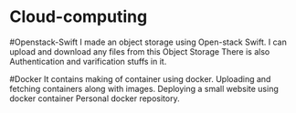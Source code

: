 # Cloud-computing

#Openstack-Swift
I made an object storage using Open-stack Swift.
I can upload and download any files from this Object Storage
There is also Authentication and varification stuffs in it. 

#Docker
It contains making of container using docker. 
Uploading and fetching containers along with images.
Deploying a small website using docker container
Personal docker repository.

